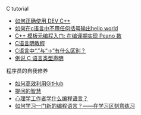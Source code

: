 
C tutorial
* [如何正确使用 DEV C++](?md=C/how-to-use-devcpp-in-right-way.md)
* [如何在c语言中不用任何括号输出hello world](?md=C/how-to-output-helloworld-in-c-without-brackets.md)
* [C++ 模板元编程入门: 在编译期实现 Peano 数](?md=C/Implement-Compile-Time-Peano-Numbers.md)
* [C语言明教程](?md=C/t0.md)
* [C语言中“.”与“->”有什么区别？](?md=C/whats-difference-between-dot-and-arrow-in-c-language.md)
* [例说 C 语言类型声明](?md=C/Demystifying-the-Type-Declarations-in-C.md)

程序员的自我修养
* [如何高效利用GitHub](?md=culture/How-to-use-GitHub-efficiently.md)
* [提问的智慧](?md=culture/How-To-Ask-Questions-The-Smart-Way.md)
* [心理学工作者学什么编程语言？](?md=culture/psychologist-and-program.md)
* [如何学习一门新的编程语言？——在学习区刻意练习](?md=culture/study-program-psychology.md)
